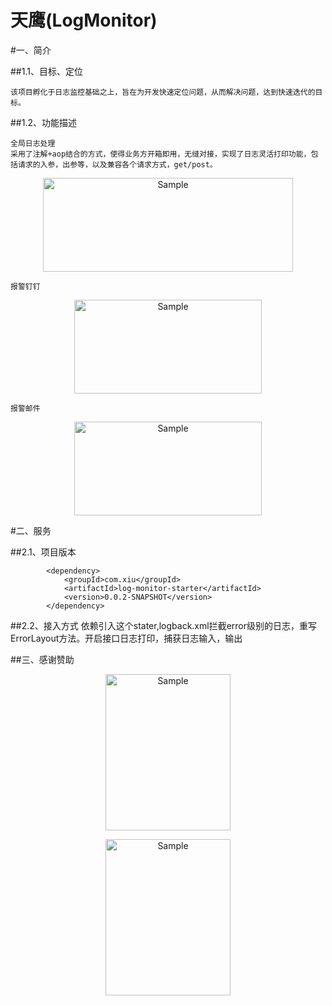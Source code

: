 # 天鹰(LogMonitor)

#一、简介

##1.1、目标、定位

    该项目孵化于日志监控基础之上，旨在为开发快速定位问题，从而解决问题，达到快速迭代的目标。

##1.2、功能描述

    全局日志处理
    采用了注解+aop结合的方式，使得业务方开箱即用，无缝对接，实现了日志灵活打印功能，包括请求的入参，出参等，以及兼容各个请求方式，get/post。
   <p align="center">
	<img src="https://img-blog.csdnimg.cn/20190913115226590.png?x-oss-process=image/watermark,type_ZmFuZ3poZW5naGVpdGk,shadow_10,text_aHR0cHM6Ly9ibG9nLmNzZG4ubmV0L3J1YmVuOTUwMDE=,size_16,color_FFFFFF,t_70" alt="Sample"  width="400" height="150">
   </p>     
    
    报警钉钉
   <p align="center">
	<img src="https://img-blog.csdnimg.cn/20190912223045719.png?x-oss-process=image/watermark,type_ZmFuZ3poZW5naGVpdGk,shadow_10,text_aHR0cHM6Ly9ibG9nLmNzZG4ubmV0L3J1YmVuOTUwMDE=,size_16,color_FFFFFF,t_70" alt="Sample"   width="300" height="150">
   </p>    
    
    报警邮件
    
   <p align="center">
	<img src="https://img-blog.csdnimg.cn/20190912223109434.png?x-oss-process=image/watermark,type_ZmFuZ3poZW5naGVpdGk,shadow_10,text_aHR0cHM6Ly9ibG9nLmNzZG4ubmV0L3J1YmVuOTUwMDE=,size_16,color_FFFFFF,t_70" alt="Sample"   width="300" height="150">
   </p>
#二、服务

##2.1、项目版本

            <dependency>
                <groupId>com.xiu</groupId>
                <artifactId>log-monitor-starter</artifactId>
                <version>0.0.2-SNAPSHOT</version>
            </dependency>
    
 
##2.2、接入方式
    依赖引入这个stater,logback.xml拦截error级别的日志，重写ErrorLayout方法。开启接口日志打印，捕获日志输入，输出

##三、感谢赞助
   <p align="center">
	<img src="https://img-blog.csdnimg.cn/20190913114759984.png?x-oss-process=image/watermark,type_ZmFuZ3poZW5naGVpdGk,shadow_10,text_aHR0cHM6Ly9ibG9nLmNzZG4ubmV0L3J1YmVuOTUwMDE=,size_8,color_FFFFFF,t_70" alt="Sample"  width="200" height="250">
   </p>
   <p align="center">
   	<img src="https://img-blog.csdnimg.cn/20190913114830413.png?x-oss-process=image/watermark,type_ZmFuZ3poZW5naGVpdGk,shadow_10,text_aHR0cHM6Ly9ibG9nLmNzZG4ubmV0L3J1YmVuOTUwMDE=,size_16,color_FFFFFF,t_70" alt="Sample"  width="200" height="250">
    </p>
   
 
 


